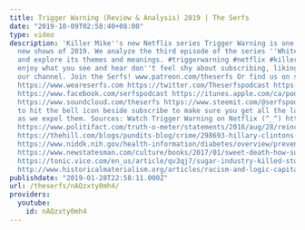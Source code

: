 ```yaml
---
title: Trigger Warning (Review & Analysis) 2019 | The Serfs
date: "2019-10-09T02:58:40+08:00"
type: video
description: 'Killer Mike''s new Netflix series Trigger Warning is one of the best
  new shows of 2019. We analyze the third episode of the series ''White Gang Privilege''
  and explore its themes and meanings. #triggerwarning #netflix #killermike If you
  enjoy what you see and hear don''t feel shy about subscribing, liking or sharing
  our channel. Join the Serfs! www.patreon.com/theserfs Or find us on social media:
  https://www.weareserfs.com https://twitter.com/Theserfspodcast https://www.instagram.com/serfspodcast/
  https://www.facebook.com/serfspodcast https://itunes.apple.com/ca/podcast/the-serfs/id1226102303?mt=2
  https://www.soundcloud.com/theserfs https://www.steemit.com/@serfspodcast/ Be sure
  to hit the bell icon beside subscribe to make sure you get all the latest updates
  as we expel them. Sources: Watch Trigger Warning on Netflix (^_^) https://www.ncbi.nlm.nih.gov/pmc/articles/PMC5004736/
  https://www.politifact.com/truth-o-meter/statements/2016/aug/28/reince-priebus/did-hillary-clinton-call-african-american-youth-su/
  https://thehill.com/blogs/pundits-blog/crime/298693-hillary-clintons-superpredators-still-the-most-damaging-insult-by
  https://www.niddk.nih.gov/health-information/diabetes/overview/preventing-problems/heart-disease-stroke
  https://www.newstatesman.com/culture/books/2017/01/sweet-death-how-sugar-industry-created-global-crisis
  https://tonic.vice.com/en_us/article/qv3qj7/sugar-industry-killed-study-linking-sugar-bladder-cancer
  http://www.historicalmaterialism.org/articles/racism-and-logic-capitalism http://www.publicseminar.org/2018/09/race-and-capitalism/'
publishdate: "2019-01-28T22:58:11.000Z"
url: /theserfs/nAQzxty0mh4/
providers:
  youtube:
    id: nAQzxty0mh4
---
```


